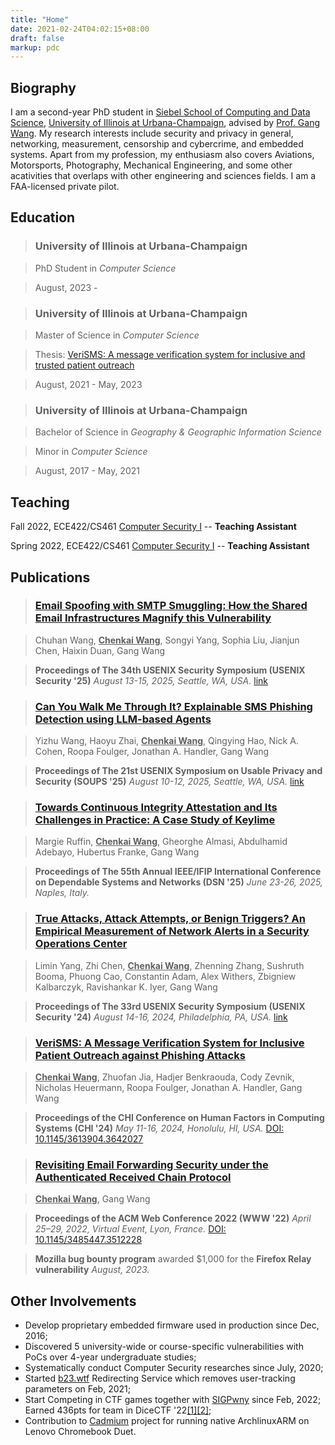 ```yaml
---
title: "Home"
date: 2021-02-24T04:02:15+08:00
draft: false
markup: pdc
---
```


## Biography

I am a second-year PhD student in [Siebel School of Computing and Data Science](https://cs.illinois.edu), [University of Illinois at Urbana-Champaign](https://illinois.edu), advised by [Prof. Gang Wang](https://gangw.cs.illinois.edu). My  research interests include security and privacy in general, networking, measurement, censorship and cybercrime, and embedded systems. Apart from my profession, my enthusiasm also covers Aviations, Motorsports, Photography, Mechanical Engineering, and some other acativities that overlaps with other engineering and sciences fields. I am a FAA-licensed private pilot.

## Education

> ### University of Illinois at Urbana-Champaign

> PhD Student in *Computer Science*

> August, 2023 -



> ### University of Illinois at Urbana-Champaign

> Master of Science in *Computer Science*

> Thesis: [VeriSMS: A message verification system for inclusive and trusted patient outreach](https://hdl.handle.net/2142/120582)

> August, 2021 - May, 2023


> ### University of Illinois at Urbana-Champaign

> Bachelor of Science in *Geography & Geographic Information Science*

> Minor in *Computer Science*

> August, 2017 - May, 2021



## Teaching

Fall 2022, ECE422/CS461 [Computer Security I](https://courses.engr.illinois.edu/cs461/fa2022/) -- **Teaching Assistant**

Spring 2022, ECE422/CS461 [Computer Security I](https://courses.engr.illinois.edu/cs461/sp2022/) -- **Teaching Assistant**




## Publications

> ### [Email Spoofing with SMTP Smuggling: How the Shared Email Infrastructures Magnify this Vulnerability](smtpsmuggling-usenix25.pdf)

> Chuhan Wang, **<u>Chenkai Wang</u>**, Songyi Yang, Sophia Liu, Jianjun Chen, Haixin Duan, Gang Wang

> **Proceedings of The 34th USENIX Security Symposium (USENIX Security \'25)** *August 13-15, 2025, Seattle, WA, USA.* [link](https://www.usenix.org/conference/usenixsecurity25/presentation/wang-chuhan)

> ### [Can You Walk Me Through It? Explainable SMS Phishing Detection using LLM-based Agents](smishx-soups25.pdf)

> Yizhu Wang, Haoyu Zhai, **<u>Chenkai Wang</u>**, Qingying Hao, Nick A. Cohen, Roopa Foulger, Jonathan A. Handler, Gang Wang

> **Proceedings of The 21st USENIX Symposium on Usable Privacy and Security (SOUPS \'25)** *August 10-12, 2025, Seattle, WA, USA.* [link](https://www.usenix.org/conference/soups2025/presentation/wang)

> ### [Towards Continuous Integrity Attestation and Its Challenges in Practice: A Case Study of Keylime](keylime-dsn25.pdf)

> Margie Ruffin, **<u>Chenkai Wang</u>**, Gheorghe Almasi, Abdulhamid Adebayo, Hubertus Franke, Gang Wang

> **Proceedings of The 55th Annual IEEE/IFIP International Conference on Dependable Systems and Networks (DSN \'25)** *June 23-26, 2025, Naples, Italy.* <!--[link]()-->

> ### [True Attacks, Attack Attempts, or Benign Triggers? An Empirical Measurement of Network Alerts in a Security Operations Center](ncsa-usenix24.pdf)

>  Limin Yang, Zhi Chen, **<u>Chenkai Wang</u>**, Zhenning Zhang, Sushruth Booma, Phuong Cao, Constantin Adam, Alex Withers, Zbigniew Kalbarczyk, Ravishankar K. Iyer, Gang Wang

> **Proceedings of The 33rd USENIX Security Symposium (USENIX Security \'24)** *August 14-16, 2024, Philadelphia, PA, USA.* [link](https://www.usenix.org/conference/usenixsecurity24/presentation/yang-limin)

> ### [VeriSMS: A Message Verification System for Inclusive Patient Outreach against Phishing Attacks](verisms-chi24.pdf)

> **<u>Chenkai Wang</u>**, Zhuofan Jia, Hadjer Benkraouda, Cody Zevnik, Nicholas Heuermann, Roopa Foulger, Jonathan A. Handler, Gang Wang

> **Proceedings of the CHI Conference on Human Factors in Computing Systems (CHI \'24)** *May 11-16, 2024, Honolulu, HI, USA.* [DOI: 10.1145/3613904.3642027](https://doi.org/10.1145/3613904.3642027)


> ### [Revisiting Email Forwarding Security under the Authenticated Received Chain Protocol](arc-www22.pdf)

> **<u>Chenkai Wang</u>**, Gang Wang

> **Proceedings of the ACM Web Conference 2022 (WWW \'22)** *April 25–29, 2022, Virtual Event, Lyon, France.* [DOI: 10.1145/3485447.3512228](https://doi.org/10.1145/3485447.3512228)

> __Mozilla bug bounty program__ awarded $1,000 for the __Firefox Relay vulnerability__ *August, 2023.*


## Other Involvements

- Develop proprietary embedded firmware used in production since Dec, 2016;
- Discovered 5 university-wide or course-specific vulnerabilities with PoCs over 4-year undergraduate studies;
- Systematically conduct Computer Security researches since July, 2020;
- Started [b23.wtf](https://b23.wtf) Redirecting Service which removes user-tracking parameters on Feb, 2021;
- Start Competing in CTF games together with [SIGPwny](https://sigpwny.com) since Feb, 2022; Earned 436pts for team in DiceCTF '22[[1]](https://ctf.dicega.ng/profile/f0105cc2-7825-47db-a69e-3c77c6d3eabe)[[2]](https://ctftime.org/event/1541);
- Contribution to [Cadmium](https://github.com/Maccraft123/Cadmium) project for running native ArchlinuxARM on Lenovo Chromebook Duet.

